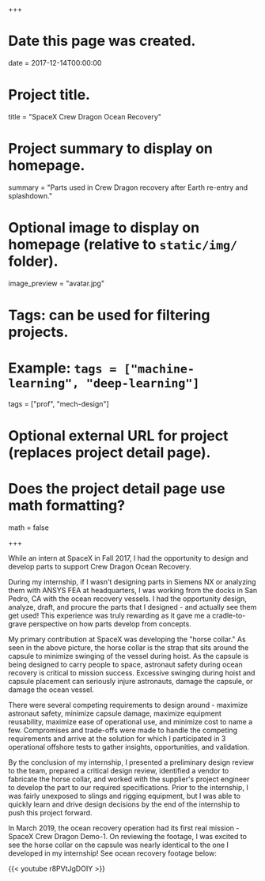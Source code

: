 +++
# Date this page was created.
date = 2017-12-14T00:00:00

# Project title.
title = "SpaceX Crew Dragon Ocean Recovery"

# Project summary to display on homepage.
summary = "Parts used in Crew Dragon recovery after Earth re-entry and splashdown."

# Optional image to display on homepage (relative to `static/img/` folder).
image_preview = "avatar.jpg"

# Tags: can be used for filtering projects.
# Example: `tags = ["machine-learning", "deep-learning"]`
tags = ["prof", "mech-design"]

# Optional external URL for project (replaces project detail page).

# Does the project detail page use math formatting?
math = false

+++

While an intern at SpaceX in Fall 2017, I had the opportunity to design and develop parts to support Crew Dragon Ocean Recovery.

During my internship, if I wasn't designing parts in Siemens NX or analyzing them with ANSYS FEA at headquarters, I was working from the docks in San Pedro, CA with the ocean recovery vessels. I had the opportunity design, analyze, draft, and procure the parts that I designed - and actually see them get used! This experience was truly rewarding as it gave me a cradle-to-grave perspective on how parts develop from concepts.

My primary contribution at SpaceX was developing the "horse collar." As seen in the above picture, the horse collar is the strap that sits around the capsule to minimize swinging of the vessel during hoist. As the capsule is being designed to carry people to space, astronaut safety during ocean recovery is critical to mission success. Excessive swinging during hoist and capsule placement can seriously injure astronauts, damage the capsule, or damage the ocean vessel.

There were several competing requirements to design around - maximize astronaut safety, minimize capsule damage, maximize equipment reusability, maximize ease of operational use, and minimize cost to name a few. Compromises and trade-offs were made to handle the competing requirements and arrive at the solution for which I participated in 3 operational offshore tests to gather insights, opportunities, and validation.

By the conclusion of my internship, I presented a preliminary design review to the team, prepared a critical design review, identified a vendor to fabricate the horse collar, and worked with the supplier's project engineer to develop the part to our required specifications. Prior to the internship, I was fairly unexposed to slings and rigging equipment, but I was able to quickly learn and drive design decisions by the end of the internship to push this project forward.

In March 2019, the ocean recovery operation had its first real mission - SpaceX Crew Dragon Demo-1. On reviewing the footage, I was excited to see the horse collar on the capsule was nearly identical to the one I developed in my internship! See ocean recovery footage below:

{{< youtube r8PVtJgDOIY >}}